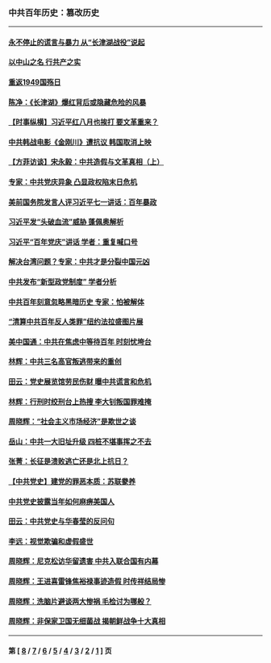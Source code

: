 ### 中共百年历史：篡改历史
---
#### [永不停止的谎言与暴力 从“长津湖战役”说起](../../pages/nf1176115/n13494094.md?11200430) 
#### [以中山之名 行共产之实](../../pages/nf1176115/n13346437.md?11200430) 
#### [重返1949国殇日](../../pages/nf1176115/n13346372.md?11200430) 
#### [陈净：《长津湖》爆红背后或隐藏危险的风暴](../../pages/nf1176115/n13314364.md?11200430) 
#### [【时事纵横】习近平红八月也挨打 要文革重来？](../../pages/nf1176115/n13231393.md?11200430) 
#### [中共韩战电影《金刚川》遭抗议 韩国取消上映](../../pages/nf1176115/n13219114.md?11200430) 
#### [【方菲访谈】宋永毅：中共造假与文革真相（上）](../../pages/nf1176115/n13200760.md?11200430) 
#### [专家：中共党庆异象 凸显政权陷末日危机](../../pages/nf1176115/n13067084.md?11200430) 
#### [美前国务院发言人评习近平七一讲话：百年暴政](../../pages/nf1176115/n13066986.md?11200430) 
#### [习近平发“头破血流”威胁 蓬佩奥解析](../../pages/nf1176115/n13063604.md?11200430) 
#### [习近平“百年党庆”讲话 学者：重复喊口号](../../pages/nf1176115/n13061411.md?11200430) 
#### [解决台湾问题？专家：中共才是分裂中国元凶](../../pages/nf1176115/n13060811.md?11200430) 
#### [中共发布“新型政党制度” 学者分析](../../pages/nf1176115/n13056354.md?11200430) 
#### [中共百年刻意忽略黑暗历史 专家：怕被解体](../../pages/nf1176115/n13056056.md?11200430) 
#### [“清算中共百年反人类罪”纽约法拉盛图片展](../../pages/nf1176115/n13052220.md?11200430) 
#### [美中国通：中共在焦虑中等待百年 时刻忧垮台](../../pages/nf1176115/n13048820.md?11200430) 
#### [林辉：中共三名高官叛逃带来的重创](../../pages/nf1176115/n13035206.md?11200430) 
#### [田云：党史展览馆劳民伤财 曝中共谎言和危机](../../pages/nf1176115/n13033900.md?11200430) 
#### [林辉：行刑时绞刑台上热搜 李大钊叛国罪难掩](../../pages/nf1176115/n13031965.md?11200430) 
#### [周晓辉：“社会主义市场经济”是欺世之谈](../../pages/nf1176115/n13024090.md?11200430) 
#### [岳山：中共一大旧址升级 四桩不堪事挥之不去](../../pages/nf1176115/n13021697.md?11200430) 
#### [张菁：长征是溃败逃亡还是北上抗日？](../../pages/nf1176115/n13020585.md?11200430) 
#### [【中共党史】建党的罪恶本质：苏联豢养](../../pages/nf1176115/n13011888.md?11200430) 
#### [中共党史披露当年如何麻痹美国人](../../pages/nf1176115/n12966400.md?11200430) 
#### [田云：中共党史与华春莹的反问句](../../pages/nf1176115/n12765178.md?11200430) 
#### [李远：视觉欺骗和虚假盛世](../../pages/nf1176115/n12993376.md?11200430) 
#### [周晓辉：尼克松访华留遗害 中共入联合国有内幕](../../pages/nf1176115/n12991422.md?11200430) 
#### [周晓辉：王进喜雷锋焦裕禄事迹造假 时传祥结局惨](../../pages/nf1176115/n12985497.md?11200430) 
#### [周晓辉：洗脑片避谈两大惨祸 毛检讨为哪般？](../../pages/nf1176115/n12971285.md?11200430) 
#### [周晓辉：非保家卫国无细菌战 揭朝鲜战争十大真相](../../pages/nf1176115/n12954161.md?11200430) 

---
#### 第 [ [8](./8.md?11200430) / [7](./7.md?11200430) / [6](./6.md?11200430) / [5](./5.md?11200430) / [4](./4.md?11200430) / [3](./3.md?11200430) / [2](./2.md?11200430) / [1](./1.md?11200430) ] 页
